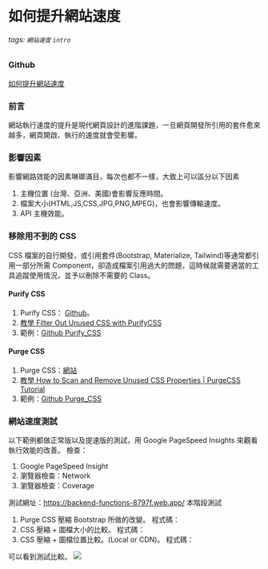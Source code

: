 # 如何提升網站速度
###### tags: `網站速度` `intro`

### Github
[如何提升網站速度](https://github.com/capeta0507/website_speed)

### 前言
網站執行速度的提升是現代網頁設計的進階課題，一旦網頁開發所引用的套件愈來越多，網頁開啟、執行的速度就會受影響。

### 影響因素
影響網路效能的因素琳瑯滿目，每次也都不一樣，大致上可以區分以下因素
1. 主機位置 (台灣、亞洲、美國)會影響反應時間。
2. 檔案大小(HTML,JS,CSS,JPG,PNG,MPEG)，也會影響傳輸速度。
3. API 主機效能。

### 移除用不到的 CSS
CSS 檔案的自行開發，或引用套件(Bootstrap, Materialize, Tailwind)等通常都引用一部分所需 Component，卻造成檔案引用過大的問題，這時候就需要適當的工具追蹤使用情況，並予以刪除不需要的 Class。

#### Purify CSS
1. Purify CSS： [Github](https://github.com/purifycss/purifycss)。
2. [教學 Filter Out Unused CSS with PurifyCSS](https://www.youtube.com/watch?v=06UsYjOezvc)
3. 範例：[Github Purify_CSS](https://github.com/capeta0507/website_speed/tree/main/Purify_CSS)

#### Purge CSS
1. Purge CSS：[網站](https://purgecss.com/)
2. [教學 How to Scan and Remove Unused CSS Properties | PurgeCSS Tutorial](https://www.youtube.com/watch?v=y3WQoON6Vfc&t=196s)
3. 範例：[Github Purge_CSS](https://github.com/capeta0507/website_speed/tree/main/Purge_CSS)

### 網站速度測試
以下範例都做正常版以及提速版的測試，用 Google PageSpeed Insights 來觀看執行效能的改善。
檢查：
1. Google PageSpeed Insight
2. 瀏覽器檢查：Network
3. 瀏覽器檢查：Coverage

測試網址：https://backend-functions-8797f.web.app/
本階段測試
1. Purge CSS 壓縮 Bootstrap 所做的改變。
程式碼：
2. CSS 壓縮 + 圖檔大小的比較。
程式碼：
3. CSS 壓縮 + 圖檔位置比較。(Local or CDN)。
程式碼：

可以看到測試比較。
![](https://i.imgur.com/aW5eCYm.png)

